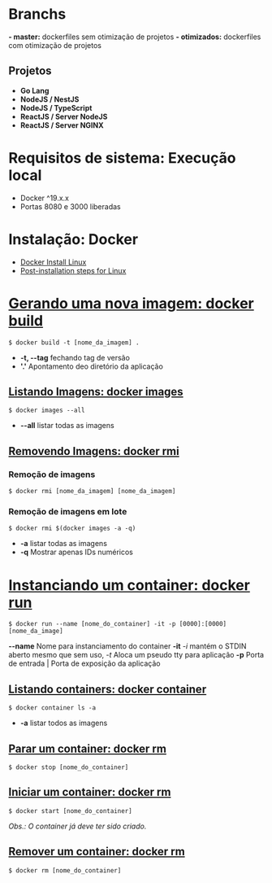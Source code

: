 # Branchs
**- master:** dockerfiles sem otimização de projetos
**- otimizados:** dockerfiles com otimização de projetos

## Projetos
- **Go Lang**
- **NodeJS / NestJS**
- **NodeJS / TypeScript** 
- **ReactJS / Server NodeJS**
- **ReactJS / Server NGINX**

# Requisitos de sistema: Execução local

- Docker ^19.x.x
- Portas 8080 e 3000 liberadas

# Instalação: Docker

- [Docker Install Linux](https://docs.docker.com/engine/install/ubuntu/)
- [Post-installation steps for Linux](https://docs.docker.com/engine/install/linux-postinstall/)

# [Gerando uma nova imagem: docker build](https://docs.docker.com/engine/reference/commandline/image_build/)

```
$ docker build -t [nome_da_imagem] .
```

- **-t, --tag** fechando tag de versão
- **'.'** Apontamento deo diretório da aplicação

## [Listando Imagens: docker images](https://docs.docker.com/engine/reference/commandline/images/)
```
$ docker images --all
```
- **--all** listar todas as imagens

## [Removendo Imagens: docker rmi](https://docs.docker.com/engine/reference/commandline/rmi/)

### Remoção de imagens
```
$ docker rmi [nome_da_imagem] [nome_da_imagem]
```

### Remoção de imagens em lote
```
$ docker rmi $(docker images -a -q)
```
- **-a** listar todas as imagens
- **-q** Mostrar apenas IDs numéricos

# [Instanciando um container: docker run](https://docs.docker.com/engine/reference/commandline/run/)

```
$ docker run --name [nome_do_container] -it -p [0000]:[0000] [nome_da_image]
```
**--name** Nome para instanciamento do container
**-it** *-i* mantém o STDIN aberto mesmo que sem uso, *-t* Aloca um pseudo tty para aplicação
**-p** Porta de entrada | Porta de exposição da aplicação

## [Listando containers: docker container](https://docs.docker.com/engine/reference/commandline/container_ls/)
```
$ docker container ls -a 
```
- **-a** listar todos as imagens

## [Parar um container: docker rm](https://docs.docker.com/engine/reference/commandline/stop/)
```
$ docker stop [nome_do_container]
```
## [Iniciar um container: docker rm](https://docs.docker.com/engine/reference/commandline/start/)
```
$ docker start [nome_do_container]
```

*Obs.: O container já deve ter sido criado.*
## [Remover um container: docker rm](https://docs.docker.com/engine/reference/commandline/rm/)
```
$ docker rm [nome_do_container]
```

